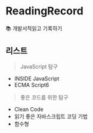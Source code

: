 # ReadingRecord
 📚 개발서적읽고 기록하기

## 리스트
> JavaScript 탐구
- INSIDE JavaScript
- ECMA Script6

> 좋은 코드를 위한 탐구
- Clean Code
- 읽기 좋은 자바스크립트 코딩 기법
- 함수형 
